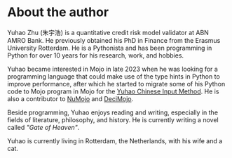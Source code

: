 # About the author

Yuhao Zhu (朱宇浩) is a quantitative credit risk model validator at ABN AMRO Bank. He previously obtained his PhD in Finance from the Erasmus University Rotterdam. He is a Pythonista and has been programming in Python for over 10 years for his research, work, and hobbies.

Yuhao became interested in Mojo in late 2023 when he was looking for a programming language that could make use of the type hints in Python to improve performance, after which he started to migrate some of his Python code to Mojo program in Mojo for the [Yuhao Chinese Input Method](https://shurufa.app/). He is also a contributor to [NuMojo](https://github.com/Mojo-Numerics-and-Algorithms-group/NuMojo) and [DeciMojo](https://github.com/forfudan/decimojo).

Beside programming, Yuhao enjoys reading and writing, especially in the fields of literature, philosophy, and history. He is currently writing a novel called *"Gate of Heaven"*.

Yuhao is currently living in Rotterdam, the Netherlands, with his wife and a cat.

